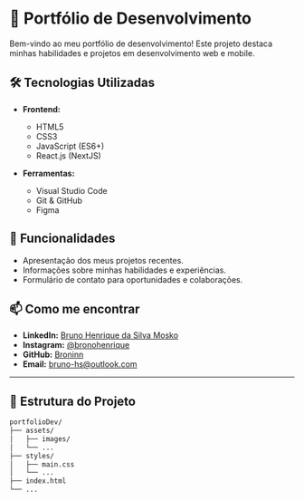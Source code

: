 # 📱 Portfólio de Desenvolvimento

Bem-vindo ao meu portfólio de desenvolvimento! Este projeto destaca minhas habilidades e projetos em desenvolvimento web e mobile.

## 🛠️ Tecnologias Utilizadas

- **Frontend:**
  - HTML5
  - CSS3
  - JavaScript (ES6+)
  - React.js (NextJS)

- **Ferramentas:**
  - Visual Studio Code
  - Git & GitHub
  - Figma

## 🚀 Funcionalidades

- Apresentação dos meus projetos recentes.
- Informações sobre minhas habilidades e experiências.
- Formulário de contato para oportunidades e colaborações.


## 📫 Como me encontrar

- **LinkedIn:** [Bruno Henrique da Silva Mosko](https://www.linkedin.com/in/bruno-henrique-da-silva-mosko/)
- **Instagram:** [@bronohenrique](https://instagram.com/bronohenrique)
- **GitHub:** [Broninn](https://github.com/Broninn/)
- **Email:** [bruno-hs@outlook.com](mailto:bruno-hs@outlook.com)

---

## 📂 Estrutura do Projeto

```bash
portfolioDev/
├── assets/
│   ├── images/
│   └── ...
├── styles/
│   ├── main.css
│   └── ...
├── index.html
└── ...
